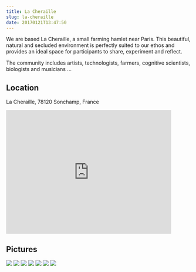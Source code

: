 ```yaml
---
title: La Cheraille
slug: la-cheraille
date: 20170121T13:47:50
---
```


We are based La Cheraille, a small farming hamlet near Paris. This beautiful, natural and secluded environment is perfectly suited to our ethos and provides an ideal space for participants to share, experiment and reflect.

The community includes artists, technologists, farmers, cognitive scientists, biologists and musicians ...

## Location

La Cheraille, 78120 Sonchamp, France

<iframe src="https://www.google.com/maps/embed?pb=!1m18!1m12!1m3!1d168429.23446498803!2d2.1464563156773004!3d48.73019408239067!2m3!1f0!2f0!3f0!3m2!1i1024!2i768!4f13.1!3m3!1m2!1s0x47e4245e8d738939%3A0x34b08f1a22c1cd5b!2sLa+Cheraille%2C+78120+Sonchamp%2C+France!5e0!3m2!1sen!2suk!4v1457889186272" style="border:0" allowfullscreen="" width="450" height="337" frameborder="0"></iframe>

## Pictures

<img src="/wp-content/uploads/2017/01/DSC_8791_Sarah_Hickson.jpg">
<img src="/wp-content/uploads/2016/01/Screen-Shot-2015-10-04-at-9.19.20-AM.png">
<img src="/wp-content/uploads/2016/01/Screen-Shot-2015-10-04-at-9.17.55-AM.png">
<img src="/wp-content/uploads/2017/01/DSC_8829_Sarah_Hickson1.jpg">
<img src="/wp-content/uploads/2016/04/DSC_8796_Sarah_Hickson.jpg">
<img src="/wp-content/uploads/2017/01/DSC_0070_Sarah_Hickson.jpg">
<img src="/wp-content/uploads/2017/01/DSC_8836_Sarah_Hickson.jpg">